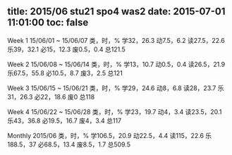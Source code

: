 title: 2015/06 stu21 spo4 was2
date: 2015-07-01 11:01:00
toc: false
---
Week 1
15/06/01 ~ 15/06/07
类，时，%
学32，26.3
动7.5，6.2
读27.5，22.6
乐39，32.1
必15，12.3
废0.5，0.4
总121.5

Week 2
15/06/08 ~ 15/06/14
类，时，%
学13，10.7
动0.5，0.4
读26.5，21.9
乐67.5，55.8
必10.5，8.7
废3，2.5
总121

Week 3
15/06/15 ~ 15/06/21
类，时，%
学29，24.6
动8，6.8
读28，23.7
乐31，26.3
必22，18.6
废0
总118

Week 4
15/06/22 ~ 15/06/28
类，时，%
学23，19.7
动4，3.4
读23.5，20.1
乐43，36.8
必19.5，16.7
废4，3.4
总117

Monthly
2015/06
类，时，%
学106.5，20.9
动22.5，4.4
读115，22.6
乐188.5，37
必68.5，13.4
废8.5，1.7
总509.5

